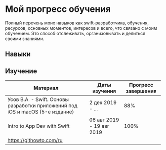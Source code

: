 # Мой прогресс обучения

Полный перечень моих навыков как swift-разработчика, обучения, ресурсов, основных моментов, интересов и всего, что связано с моим обучением. Это способ отслеживать, организовывать и делиться своими знаниями.

## Навыки

## Изучение

| Материал | Даты изучения | Прогресс завершения |
| --- | --- | --- |
| Усов В.А. - Swift. Основы разработки приложений под iOS и macOS (5-е издание) | 2 дек 2019 - ... | 88% |
| Intro to App Dev with Swift | 06 авг 2019 - 19 авг 2019 | 100% |
| https://githowto.com/ru | | |